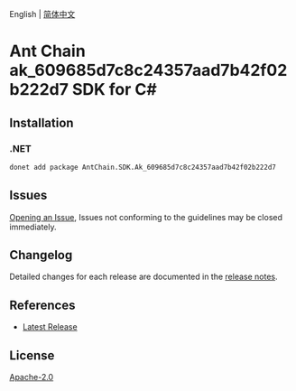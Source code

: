 English | [简体中文](README-CN.md)

# Ant Chain ak_609685d7c8c24357aad7b42f02b222d7 SDK for C#

## Installation

### .NET

```bash
donet add package AntChain.SDK.Ak_609685d7c8c24357aad7b42f02b222d7
```

## Issues

[Opening an Issue](https://github.com/alipay/antchain-openapi-prod-sdk/issues/new), Issues not conforming to the guidelines may be closed immediately.

## Changelog

Detailed changes for each release are documented in the [release notes](./ChangeLog.md).

## References

* [Latest Release](https://github.com/alipay/antchain-openapi-prod-sdk/)

## License

[Apache-2.0](http://www.apache.org/licenses/LICENSE-2.0)
